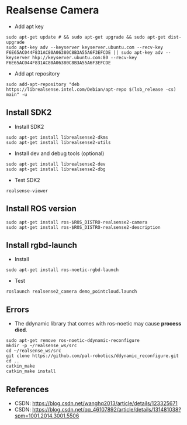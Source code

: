 # Realsense Camera

- Add apt key
```shell
sudo apt-get update # && sudo apt-get upgrade && sudo apt-get dist-upgrade
sudo apt-key adv --keyserver keyserver.ubuntu.com --recv-key F6E65AC044F831AC80A06380C8B3A55A6F3EFCDE || sudo apt-key adv --keyserver hkp://keyserver.ubuntu.com:80 --recv-key F6E65AC044F831AC80A06380C8B3A55A6F3EFCDE
```

- Add apt repository
```shell
sudo add-apt-repository "deb https://librealsense.intel.com/Debian/apt-repo $(lsb_release -cs) main" -u
```

## Install SDK2
- Install SDK2
```shell
sudo apt-get install librealsense2-dkms
sudo apt-get install librealsense2-utils
```

- Install dev and debug tools (optional)
```shell
sudo apt-get install librealsense2-dev
sudo apt-get install librealsense2-dbg
```

- Test SDK2
```shell
realsense-viewer 
```

## Install ROS version
```shell
sudo apt-get install ros-$ROS_DISTRO-realsense2-camera
sudo apt-get install ros-$ROS_DISTRO-realsense2-description
```

## Install rgbd-launch
- Install
```shell
sudo apt-get install ros-noetic-rgbd-launch
```

- Test
```shell
roslaunch realsense2_camera demo_pointcloud.launch 
```

## Errors
- The ddynamic library that comes with ros-noetic may cause **process died**.
```shell
sudo apt-get remove ros-noetic-ddynamic-reconfigure
mkdir -p ~/realsense_ws/src
cd ~/realsense_ws/src
git clone https://github.com/pal-robotics/ddynamic_reconfigure.git
cd ..
catkin_make
catkin_make install
```

## References
- CSDN: https://blog.csdn.net/wanghq2013/article/details/123325671
- CSDN: https://blog.csdn.net/qq_46107892/article/details/131481038?spm=1001.2014.3001.5506
